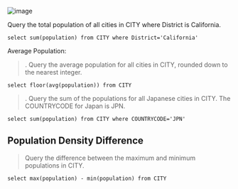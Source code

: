 ![image](https://github.com/sahil0/Azure-Data-Engineering/assets/22682814/3cb12149-eabd-4999-80da-f51e807bc86f)


Query the total population of all cities in CITY where District is California.

```
select sum(population) from CITY where District='California'
```



Average Population:

>. Query the average population for all cities in CITY, rounded down to the nearest integer.


```
select floor(avg(population)) from CITY
```

>. Query the sum of the populations for all Japanese cities in CITY. The COUNTRYCODE for Japan is JPN.
```
select sum(population) from CITY where COUNTRYCODE='JPN'
```
## Population Density Difference

> Query the difference between the maximum and minimum populations in CITY.
```
select max(population) - min(population) from CITY

```
